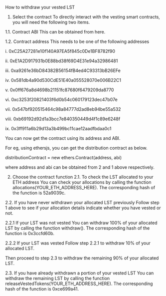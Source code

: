 How to withdraw your vested LST

1. Select the contract
To directly interact with the vesting smart contracts, you will need the following two items.

1.1. Contract ABI
This can be obtained from here.

1.2. Contract address
This needs to be one of the following addresses

i. 0xC25A27281e10f140A97EA5f845c0De1BF8782f90

ii. 0xE1A2D917931b0E88bd38f69D4E31e94a32986481

iii. 0xa9261e36bD84382B56154fB4ed4C93313bB26EFe

iv. 0x581db4a90d530CdE51E40a055528070e006B22C1

v. 0x0ff676a8d4698b21151fc87680f6479209da8770

vi. 0xc3253f20821403f6d0b54c060179123dec47b07e

vii. 0x547bf920515464c98a84777d2ad8eb94be55a532

viii. 0xb69192d92d1a3bcc7e840350449d4f1c89e6248f

ix. 0x3ff911a6b29d13a3b499bc11cae12aadfbdaa0c1

You can now get the contract using its address and ABI.

For eg, using ethersjs, you can get the distribution contract as below.

distributionContract = new ethers.Contract(address, abi)

where address and abi can be obtained from 2 and 1 above respectively.

2. Choose the contract function
2.1. To check the LST allocated to your ETH address
You can check your allocations by calling the function allocations(YOUR_ETH_ADDRESS_HERE). The corresponding hash of the function is 52a9039c.

2.2. If you have never withdrawn your allocated LST previously
Follow step 1 above to see if your allocation details indicate whether you have vested or not.

2.2.1 If your LST was not vested
You can withdraw 100% of your allocated LST by calling the function withdraw(). The corresponding hash of the function is 0x3ccfd60b.

2.2.2 If your LST was vested
Follow step 2.2.1 to withdraw 10% of your allocated LST.

Then proceed to step 2.3 to withdraw the remaining 90% of your allocated LST.

2.3. If you have already withdrawn a portion of your vested LST
You can withdraw the remaining LST by calling the function releaseVestedTokens(YOUR_ETH_ADDRESS_HERE). The corresponding hash of the function is 0xce699a41.
